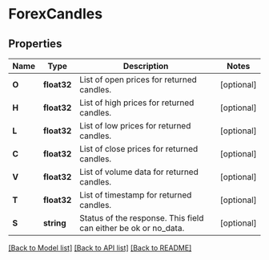 # ForexCandles

## Properties

Name | Type | Description | Notes
------------ | ------------- | ------------- | -------------
**O** | **float32** | List of open prices for returned candles. | [optional] 
**H** | **float32** | List of high prices for returned candles. | [optional] 
**L** | **float32** | List of low prices for returned candles. | [optional] 
**C** | **float32** | List of close prices for returned candles. | [optional] 
**V** | **float32** | List of volume data for returned candles. | [optional] 
**T** | **float32** | List of timestamp for returned candles. | [optional] 
**S** | **string** | Status of the response. This field can either be ok or no_data. | [optional] 

[[Back to Model list]](../README.md#documentation-for-models) [[Back to API list]](../README.md#documentation-for-api-endpoints) [[Back to README]](../README.md)


